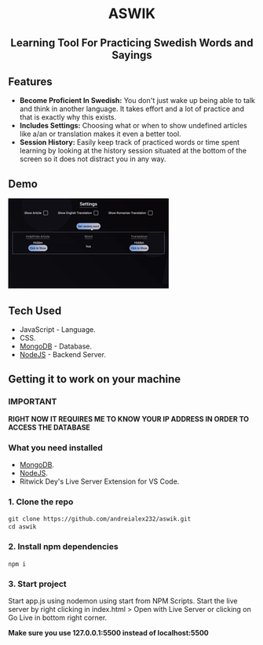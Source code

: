 <div align="center">
  <h1 align="center">ASWIK</h1>
  <h2>Learning Tool For Practicing Swedish Words and Sayings</h2>
</div>

## Features
- **Become Proficient In Swedish:** You don't just wake up being able to talk and think in another language. It takes effort and a lot of practice and that is exactly why this exists.
- **Includes Settings:** Choosing what or when to show undefined articles like a/an or translation makes it even a better tool.
- **Session History:** Easily keep track of practiced words or time spent learning by looking at the history session situated at the bottom of the screen so it does not distract you in any way.

## Demo 

![ASWIK Demo](./media/videos/ASWIK-demo.gif)

## Tech Used

- JavaScript - Language.
- CSS.
- [MongoDB](https://www.mongodb.com/) - Database.
- [NodeJS](https://nodejs.org/en) - Backend Server.

## Getting it to work on your machine

### IMPORTANT

**RIGHT NOW IT REQUIRES ME TO KNOW YOUR IP ADDRESS IN ORDER TO ACCESS THE DATABASE**

### What you need installed

- [MongoDB](https://www.mongodb.com/).
- [NodeJS](https://nodejs.org/en).
- Ritwick Dey's Live Server Extension for VS Code.

### 1. Clone the repo

```shell
git clone https://github.com/andreialex232/aswik.git
cd aswik
```

### 2. Install npm dependencies

```shell
npm i
```

### 3. Start project

Start app.js using nodemon using start from NPM Scripts.
Start the live server by right clicking in index.html > Open with Live Server or clicking on Go Live in bottom right corner.

**Make sure you use 127.0.0.1:5500 instead of localhost:5500**